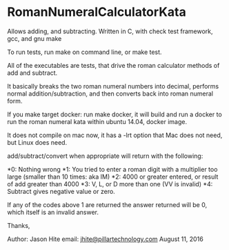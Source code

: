 # RomanNumeralCalculatorKata
Allows adding, and subtracting.  Written in C, with check test framework, gcc, and gnu make

To run tests, run make on command line, or make test.

All of the executables are tests, that drive the roman calculator methods of add and subtract.

It basically breaks the two roman numeral numbers into decimal, performs normal addition/subtraction, and then converts back into roman numeral form.

If you make target docker: run make docker, it will build and run a docker to run the roman numeral kata within ubuntu 14.04, docker image.

It does not compile on mac now, it has a -lrt option that Mac does not need, but Linux does need.

add/subtract/convert when appropriate will return with the following:

*0: Nothing wrong
*1: You tried to enter a roman digit with a multiplier too large (smaller than 10 times: aka IM)
*2: 4000 or greater entered, or result of add greater than 4000
*3: V, L, or D more than one (VV is invalid)
*4: Subtract gives negative value or zero.

If any of the codes above 1 are returned the answer returned will be 0, which itself is an invalid answer.

Thanks,

Author: Jason Hite
email: jhite@pillartechnology.com
August 11, 2016


